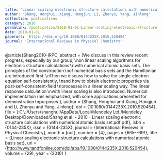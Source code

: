 ```yaml
---
title: "Linear scaling electronic structure calculations with numerical atomic basis set"
author: "Shang, Honghui; Xiang, Hongjun; Li, Zhenyu; Yang, Jinlong"
collection: publications
category: 2010
permalink: /publication/2010-01-01-Linear-scaling-electronic-structure-calculations-with-numerical-atomic-basis-set
date: 2010-01-01
paperurl: 'https://doi.org/10.1080/0144235X.2010.520454'
journal: 'International Reviews in Physical Chemistry'
---
```

@article{Shang2010-IRPC,
 abstract = {We discuss in this review recent progress, especially by our group,$\backslash$non linear scaling algorithms for electronic structure calculations$\backslash$nwith numerical atomic basis sets. The principles of the construction$\backslash$nof numerical basis sets and the Hamiltonian are introduced first.$\backslash$nThen we discuss how to solve the single-electron equation self-consistently,$\backslash$nand how to obtain electronic properties via post-self-consistent-field$\backslash$nprocesses in a linear scaling way. The linear response calculation$\backslash$nwith linear scaling is also introduced. Numerical implementation$\backslash$nis emphasized, with some applications presented for demonstration$\backslash$npurposes.},
 author = {Shang, Honghui and Xiang, Hongjun and Li, Zhenyu and Yang, Jinlong},
 doi = {10.1080/0144235X.2010.520454},
 file = {:C$\backslash$:/Users/shanghui/AppData/Local/Mendeley Ltd./Mendeley Desktop/Downloaded/Shang et al. - 2010 - Linear scaling electronic structure calculations with numerical atomic basis set.pdf:pdf},
 isbn = {0144-235X},
 issn = {0144-235X},
 journal = {International Reviews in Physical Chemistry},
 month = {oct},
 number = {4},
 pages = {665--691},
 title = {Linear scaling electronic structure calculations with numerical atomic basis set},
 url = {http://www.tandfonline.com/doi/abs/10.1080/0144235X.2010.520454},
 volume = {29},
 year = {2010}
}
